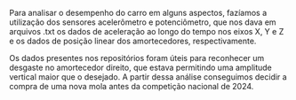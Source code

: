 Para analisar o desempenho do carro em alguns aspectos, fazíamos a utilização dos sensores acelerômetro e potenciômetro, que nos dava em arquivos .txt os dados de aceleração ao longo do tempo nos eixos X, Y e Z e os dados de posição linear dos amortecedores, respectivamente.

Os dados presentes nos repositórios foram úteis para reconhecer um desgaste no amortecedor direito, que estava permitindo uma amplitude vertical maior que o desejado. A partir dessa análise conseguimos decidir a compra de uma nova mola antes da competição nacional de 2024.
